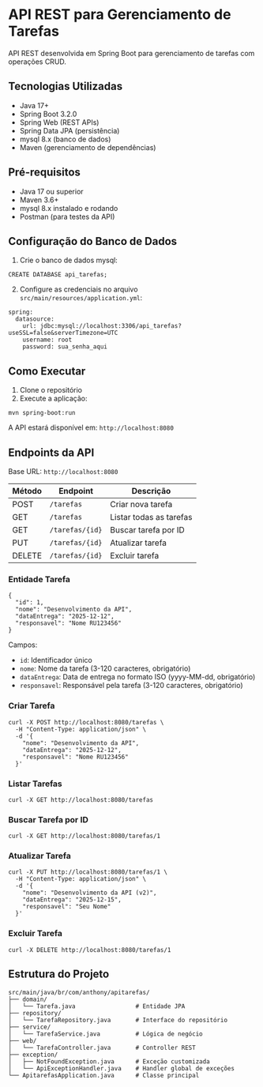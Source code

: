# API REST para Gerenciamento de Tarefas

API REST desenvolvida em Spring Boot para gerenciamento de tarefas com operações CRUD.

## Tecnologias Utilizadas

- Java 17+
- Spring Boot 3.2.0
- Spring Web (REST APIs)
- Spring Data JPA (persistência)
- mysql 8.x (banco de dados)
- Maven (gerenciamento de dependências)

## Pré-requisitos

- Java 17 ou superior
- Maven 3.6+
- mysql 8.x instalado e rodando
- Postman (para testes da API)

## Configuração do Banco de Dados

1. Crie o banco de dados mysql:
```
CREATE DATABASE api_tarefas;
```

2. Configure as credenciais no arquivo `src/main/resources/application.yml`:
```
spring:
  datasource:
    url: jdbc:mysql://localhost:3306/api_tarefas?useSSL=false&serverTimezone=UTC
    username: root
    password: sua_senha_aqui
```

## Como Executar

1. Clone o repositório
2. Execute a aplicação:
```
mvn spring-boot:run
```

A API estará disponível em: `http://localhost:8080`

## Endpoints da API

Base URL: `http://localhost:8080`

| Método | Endpoint | Descrição |
|--------|----------|-----------|
| POST | `/tarefas` | Criar nova tarefa |
| GET | `/tarefas` | Listar todas as tarefas |
| GET | `/tarefas/{id}` | Buscar tarefa por ID |
| PUT | `/tarefas/{id}` | Atualizar tarefa |
| DELETE | `/tarefas/{id}` | Excluir tarefa |

### Entidade Tarefa

```
{
  "id": 1,
  "nome": "Desenvolvimento da API",
  "dataEntrega": "2025-12-12",
  "responsavel": "Nome RU123456"
}
```

Campos:
- `id`: Identificador único
- `nome`: Nome da tarefa (3-120 caracteres, obrigatório)
- `dataEntrega`: Data de entrega no formato ISO (yyyy-MM-dd, obrigatório)
- `responsavel`: Responsável pela tarefa (3-120 caracteres, obrigatório)

### Criar Tarefa
```
curl -X POST http://localhost:8080/tarefas \
  -H "Content-Type: application/json" \
  -d '{
    "nome": "Desenvolvimento da API",
    "dataEntrega": "2025-12-12",
    "responsavel": "Nome RU123456"
  }'
```

### Listar Tarefas
```
curl -X GET http://localhost:8080/tarefas
```

### Buscar Tarefa por ID
```
curl -X GET http://localhost:8080/tarefas/1
```

### Atualizar Tarefa
```
curl -X PUT http://localhost:8080/tarefas/1 \
  -H "Content-Type: application/json" \
  -d '{
    "nome": "Desenvolvimento da API (v2)",
    "dataEntrega": "2025-12-15",
    "responsavel": "Seu Nome"
  }'
```

### Excluir Tarefa
```
curl -X DELETE http://localhost:8080/tarefas/1
```

## Estrutura do Projeto

```
src/main/java/br/com/anthony/apitarefas/
├── domain/
│   └── Tarefa.java                 # Entidade JPA
├── repository/
│   └── TarefaRepository.java       # Interface do repositório
├── service/
│   └── TarefaService.java          # Lógica de negócio
├── web/
│   └── TarefaController.java       # Controller REST
├── exception/
│   ├── NotFoundException.java      # Exceção customizada
│   └── ApiExceptionHandler.java    # Handler global de exceções
└── ApitarefasApplication.java      # Classe principal
```
